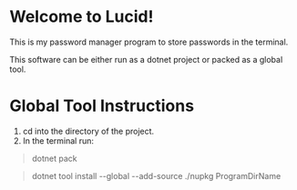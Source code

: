 # Welcome to Lucid!

This is my password manager program to store passwords in the terminal.

This software can be either run as a dotnet project or packed as a global tool.


# Global Tool Instructions

1. cd into the directory of the project.
2. In the terminal run: 
  > dotnet pack
  
  > dotnet tool install --global --add-source ./nupkg ProgramDirName
